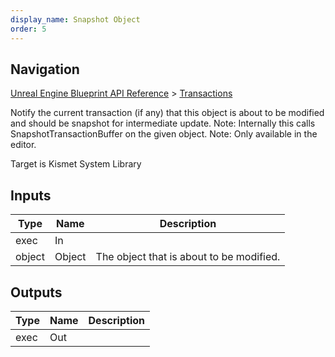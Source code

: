 ```yaml
---
display_name: Snapshot Object
order: 5
---
```

## Navigation

[Unreal Engine Blueprint API Reference](https://dev.epicgames.com/documentation/en-us/unreal-engine/BlueprintAPI) > [Transactions](https://dev.epicgames.com/documentation/en-us/unreal-engine/BlueprintAPI/Transactions)

Notify the current transaction (if any) that this object is about to be modified and should be snapshot for intermediate update.
Note: Internally this calls SnapshotTransactionBuffer on the given object.
Note: Only available in the editor.

Target is Kismet System Library

## Inputs

| Type | Name | Description |
| --- | --- | --- |
| exec | In |  |
| object | Object | The object that is about to be modified. |

## Outputs

| Type | Name | Description |
| --- | --- | --- |
| exec | Out |  |
